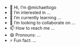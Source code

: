 - 👋 Hi, I’m @michaeltogo
- 👀 I’m interested in ...
- 🌱 I’m currently learning ...
- 💞️ I’m looking to collaborate on ...
- 📫 How to reach me ...
- 😄 Pronouns: ...
- ⚡ Fun fact: ...

<!---
michaeltogo/michaeltogo is a ✨ special ✨ repository because its `README.md` (this file) appears on your GitHub profile.
You can click the Preview link to take a look at your changes.
--->
